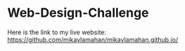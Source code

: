 # Web-Design-Challenge

Here is the link to my live website: https://github.com/mikaylamahan/mikaylamahan.github.io/
